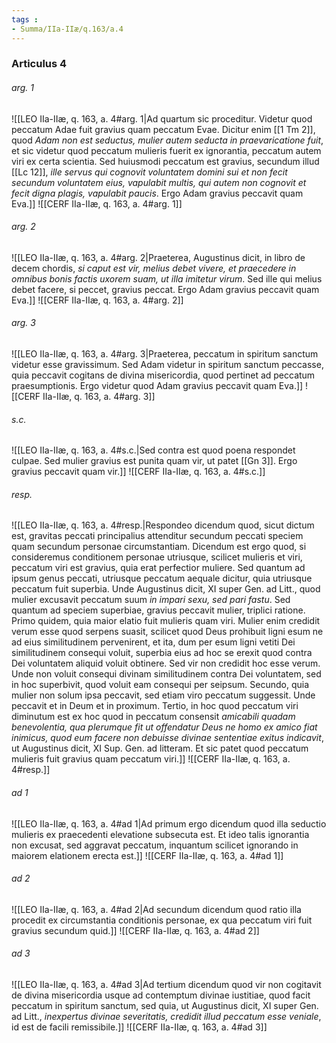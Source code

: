 ```yaml
---
tags : 
- Summa/IIa-IIæ/q.163/a.4
---
```


### Articulus 4

###### arg. 1
![[LEO IIa-IIæ, q. 163, a. 4#arg. 1|Ad quartum sic proceditur. Videtur quod peccatum Adae fuit gravius quam peccatum Evae. Dicitur enim [[1 Tm 2]], quod *Adam non est seductus, mulier autem seducta in praevaricatione fuit*, et sic videtur quod peccatum mulieris fuerit ex ignorantia, peccatum autem viri ex certa scientia. Sed huiusmodi peccatum est gravius, secundum illud [[Lc 12]], *ille servus qui cognovit voluntatem domini sui et non fecit secundum voluntatem eius, vapulabit multis, qui autem non cognovit et fecit digna plagis, vapulabit paucis*. Ergo Adam gravius peccavit quam Eva.]]
![[CERF IIa-IIæ, q. 163, a. 4#arg. 1]]

###### arg. 2
![[LEO IIa-IIæ, q. 163, a. 4#arg. 2|Praeterea, Augustinus dicit, in libro de decem chordis, *si caput est vir, melius debet vivere, et praecedere in omnibus bonis factis uxorem suam, ut illa imitetur virum*. Sed ille qui melius debet facere, si peccet, gravius peccat. Ergo Adam gravius peccavit quam Eva.]]
![[CERF IIa-IIæ, q. 163, a. 4#arg. 2]]

###### arg. 3
![[LEO IIa-IIæ, q. 163, a. 4#arg. 3|Praeterea, peccatum in spiritum sanctum videtur esse gravissimum. Sed Adam videtur in spiritum sanctum peccasse, quia peccavit cogitans de divina misericordia, quod pertinet ad peccatum praesumptionis. Ergo videtur quod Adam gravius peccavit quam Eva.]]
![[CERF IIa-IIæ, q. 163, a. 4#arg. 3]]

###### s.c.
![[LEO IIa-IIæ, q. 163, a. 4#s.c.|Sed contra est quod poena respondet culpae. Sed mulier gravius est punita quam vir, ut patet [[Gn 3]]. Ergo gravius peccavit quam vir.]]
![[CERF IIa-IIæ, q. 163, a. 4#s.c.]]

###### resp.
![[LEO IIa-IIæ, q. 163, a. 4#resp.|Respondeo dicendum quod, sicut dictum est, gravitas peccati principalius attenditur secundum peccati speciem quam secundum personae circumstantiam. Dicendum est ergo quod, si consideremus conditionem personae utriusque, scilicet mulieris et viri, peccatum viri est gravius, quia erat perfectior muliere. Sed quantum ad ipsum genus peccati, utriusque peccatum aequale dicitur, quia utriusque peccatum fuit superbia. Unde Augustinus dicit, XI super Gen. ad Litt., quod mulier excusavit peccatum suum *in impari sexu, sed pari fastu*. Sed quantum ad speciem superbiae, gravius peccavit mulier, triplici ratione. Primo quidem, quia maior elatio fuit mulieris quam viri. Mulier enim credidit verum esse quod serpens suasit, scilicet quod Deus prohibuit ligni esum ne ad eius similitudinem pervenirent, et ita, dum per esum ligni vetiti Dei similitudinem consequi voluit, superbia eius ad hoc se erexit quod contra Dei voluntatem aliquid voluit obtinere. Sed vir non credidit hoc esse verum. Unde non voluit consequi divinam similitudinem contra Dei voluntatem, sed in hoc superbivit, quod voluit eam consequi per seipsum. Secundo, quia mulier non solum ipsa peccavit, sed etiam viro peccatum suggessit. Unde peccavit et in Deum et in proximum. Tertio, in hoc quod peccatum viri diminutum est ex hoc quod in peccatum consensit *amicabili quadam benevolentia, qua plerumque fit ut offendatur Deus ne homo ex amico fiat inimicus, quod eum facere non debuisse divinae sententiae exitus indicavit*, ut Augustinus dicit, XI Sup. Gen. ad litteram. Et sic patet quod peccatum mulieris fuit gravius quam peccatum viri.]]
![[CERF IIa-IIæ, q. 163, a. 4#resp.]]

###### ad 1
![[LEO IIa-IIæ, q. 163, a. 4#ad 1|Ad primum ergo dicendum quod illa seductio mulieris ex praecedenti elevatione subsecuta est. Et ideo talis ignorantia non excusat, sed aggravat peccatum, inquantum scilicet ignorando in maiorem elationem erecta est.]]
![[CERF IIa-IIæ, q. 163, a. 4#ad 1]]

###### ad 2
![[LEO IIa-IIæ, q. 163, a. 4#ad 2|Ad secundum dicendum quod ratio illa procedit ex circumstantia conditionis personae, ex qua peccatum viri fuit gravius secundum quid.]]
![[CERF IIa-IIæ, q. 163, a. 4#ad 2]]

###### ad 3
![[LEO IIa-IIæ, q. 163, a. 4#ad 3|Ad tertium dicendum quod vir non cogitavit de divina misericordia usque ad contemptum divinae iustitiae, quod facit peccatum in spiritum sanctum, sed quia, ut Augustinus dicit, XI super Gen. ad Litt., *inexpertus divinae severitatis, credidit illud peccatum esse veniale*, id est de facili remissibile.]]
![[CERF IIa-IIæ, q. 163, a. 4#ad 3]]

